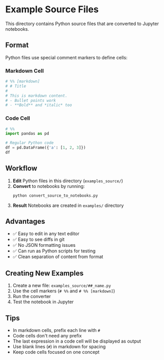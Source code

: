 # Example Source Files

This directory contains Python source files that are converted to Jupyter notebooks.

## Format

Python files use special comment markers to define cells:

### Markdown Cell
```python
# %% [markdown]
# # Title
# 
# This is markdown content.
# - Bullet points work
# - **Bold** and *italic* too
```

### Code Cell
```python
# %%
import pandas as pd

# Regular Python code
df = pd.DataFrame({'a': [1, 2, 3]})
df
```

## Workflow

1. **Edit** Python files in this directory (`examples_source/`)
2. **Convert** to notebooks by running:
   ```bash
   python convert_source_to_notebooks.py
   ```
3. **Result** Notebooks are created in `examples/` directory

## Advantages

- ✅ Easy to edit in any text editor
- ✅ Easy to see diffs in git
- ✅ No JSON formatting issues
- ✅ Can run as Python scripts for testing
- ✅ Clean separation of content from format

## Creating New Examples

1. Create a new file: `examples_source/##_name.py`
2. Use the cell markers (`# %%` and `# %% [markdown]`)
3. Run the converter
4. Test the notebook in Jupyter

## Tips

- In markdown cells, prefix each line with `# `
- Code cells don't need any prefix
- The last expression in a code cell will be displayed as output
- Use blank lines (`#`) in markdown for spacing
- Keep code cells focused on one concept


